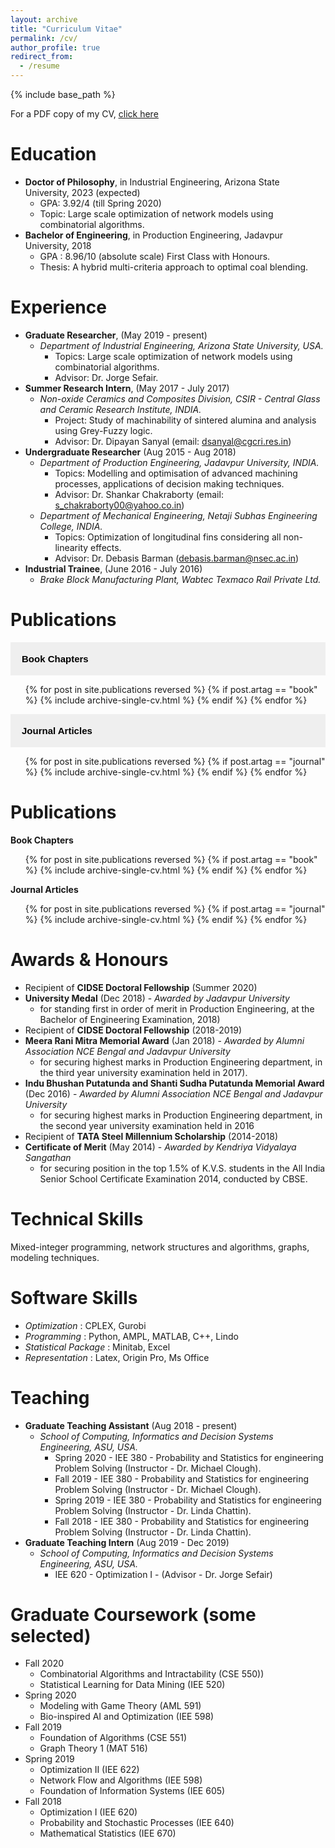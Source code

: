 ```yaml
---
layout: archive
title: "Curriculum Vitae"
permalink: /cv/
author_profile: true
redirect_from:
  - /resume
---
```


{% include base_path %}

For a PDF copy of my CV, <u><a href="https://percyjackson9.github.io/files/my_cv.pdf">click here</a></u>  

Education
======
* **Doctor of Philosophy**, in Industrial Engineering, Arizona State University, 2023 (expected)
  * GPA: 3.92/4 (till Spring 2020)
  * Topic: Large scale optimization of network models using combinatorial algorithms.
* **Bachelor of Engineering**, in Production Engineering, Jadavpur University, 2018
  * GPA : 8.96/10 (absolute scale) First Class with Honours.
  * Thesis: A hybrid multi-criteria approach to optimal coal blending.

Experience
======
* **Graduate Researcher**, (May 2019 - present)
  * _Department of Industrial Engineering, Arizona State University, USA._
    * Topics: Large scale optimization of network models using combinatorial algorithms.
    * Advisor: Dr. Jorge Sefair.
* **Summer Research Intern**, (May 2017 - July 2017)
  * _Non-oxide Ceramics and Composites Division, CSIR - Central Glass and Ceramic Research Institute, INDIA._
    * Project: Study of machinability of sintered alumina and analysis using Grey-Fuzzy logic.
    * Advisor: Dr. Dipayan Sanyal (email: dsanyal@cgcri.res.in)
* **Undergraduate Researcher** (Aug 2015 - Aug 2018)
  * _Department of Production Engineering, Jadavpur University, INDIA._
    * Topics: Modelling and optimisation of advanced machining processes, applications of decision making techniques.
    * Advisor: Dr. Shankar Chakraborty (email: s_chakraborty00@yahoo.co.in)
  * _Department of Mechanical Engineering, Netaji Subhas Engineering College, INDIA._
    * Topics: Optimization of longitudinal fins considering all non-linearity effects.
    * Advisor: Dr. Debasis Barman (debasis.barman@nsec.ac.in)
* **Industrial Trainee**, (June 2016 - July 2016)
  * _Brake Block Manufacturing Plant, Wabtec Texmaco Rail Private Ltd._



<head>
<meta name="viewport" content="width=device-width, initial-scale=1">
<style>
.collapsible {
  background-color: $primary-background;
  color: $primary-color;
  cursor: pointer;
  padding: 18px;
  width: 100%;
  border: none;
  text-align: left;
  outline: none;
  font-size: 15px;
  font-family: $global-font-family;
}

.active, .collapsible:hover {
  background-color: mix(#000, $primary-background, 25%);
  text-decoration: underline;
}

.content {
  padding: 0 18px;
  max-height: 0;
  overflow: hidden;
  transition: max-height 0.4s ease-out;
  background-color: $primary-background;
}
</style>
</head>
<body>

<h1>Publications</h1>

<button type="button" class="collapsible"><b>Book Chapters</b></button>
<div class="content">
  <ol type="1">{% for post in site.publications reversed %}
    {% if post.artag == "book" %}
      {% include archive-single-cv.html %}
    {% endif %}
  {% endfor %}</ol>
</div>

<button type="button" class="collapsible"><b>Journal Articles</b></button>
<div class="content">
  <ol type="1">{% for post in site.publications reversed %}
    {% if post.artag == "journal" %}
      {% include archive-single-cv.html %}
    {% endif %}
  {% endfor %}</ol>
</div>

<script>
var coll = document.getElementsByClassName("collapsible");
var i;

for (i = 0; i < coll.length; i++) {
  coll[i].addEventListener("click", function() {
    this.classList.toggle("active");
    var content = this.nextElementSibling;
    if (content.style.maxHeight){
      content.style.maxHeight = null;
    } else {
      content.style.maxHeight = content.scrollHeight + "px";
    } 
  });
}
</script>
</body>





Publications
======
**Book Chapters**
  <ol type="1">{% for post in site.publications reversed %}
    {% if post.artag == "book" %}
      {% include archive-single-cv.html %}
    {% endif %}
  {% endfor %}</ol>
  
**Journal Articles**
  <ol type="1">{% for post in site.publications reversed %}
    {% if post.artag == "journal" %}
      {% include archive-single-cv.html %}
    {% endif %}
  {% endfor %}</ol>
  
Awards & Honours
======
* Recipient of **CIDSE Doctoral Fellowship** (Summer 2020)
* **University Medal** (Dec 2018) - _Awarded by Jadavpur University_
  * for standing first in order of merit in Production Engineering, at the Bachelor of Engineering Examination, 2018)
* Recipient of **CIDSE Doctoral Fellowship** (2018-2019)
* **Meera Rani Mitra Memorial Award** (Jan 2018) - _Awarded by Alumni Association NCE Bengal and Jadavpur University_
  * for securing highest marks in Production Engineering department, in the third year university examination held in 2017).
* **Indu Bhushan Putatunda and Shanti Sudha Putatunda Memorial Award** (Dec 2016) - _Awarded by Alumni Association NCE Bengal and Jadavpur University_
  * for securing highest marks in Production Engineering department, in the second year university examination held in 2016
* Recipient of **TATA Steel Millennium Scholarship** (2014-2018)
* **Certificate of Merit** (May 2014) - _Awarded by Kendriya Vidyalaya Sangathan_
  * for securing position in the top 1.5% of K.V.S. students in the All India Senior School Certificate Examination 2014, conducted by CBSE.

Technical Skills
======
Mixed-integer programming, network structures and algorithms, graphs, modeling techniques.

Software Skills
======
* _Optimization_ : CPLEX, Gurobi
* _Programming_ : Python, AMPL, MATLAB, C++, Lindo
* _Statistical Package_ : Minitab, Excel
* _Representation_ : Latex, Origin Pro, Ms Office

<!-- {% include skills.html %} -->


Teaching
======
* **Graduate Teaching Assistant** (Aug 2018 - present)
  * _School of Computing, Informatics and Decision Systems Engineering, ASU, USA._
    * Spring 2020 - IEE 380 - Probability and Statistics for engineering Problem Solving (Instructor - Dr. Michael Clough).
    * Fall 2019 - IEE 380 - Probability and Statistics for engineering Problem Solving (Instructor - Dr. Michael Clough).
    * Spring 2019 - IEE 380 - Probability and Statistics for engineering Problem Solving (Instructor - Dr. Linda Chattin).
    * Fall 2018 - IEE 380 - Probability and Statistics for engineering Problem Solving (Instructor - Dr. Linda Chattin).
* **Graduate Teaching Intern** (Aug 2019 - Dec 2019)
  * _School of Computing, Informatics and Decision Systems Engineering, ASU, USA._
    * IEE 620 - Optimization I - (Advisor - Dr. Jorge Sefair)

Graduate Coursework (some selected)
======
* Fall 2020
  * Combinatorial Algorithms and Intractability (CSE 550))
  * Statistical Learning for Data Mining (IEE 520)
* Spring 2020
  * Modeling with Game Theory (AML 591)
  * Bio-inspired AI and Optimization (IEE 598)
* Fall 2019
  * Foundation of Algorithms (CSE 551)
  * Graph Theory 1 (MAT 516)
* Spring 2019
  * Optimization II (IEE 622)
  * Network Flow and Algorithms (IEE 598)
  * Foundation of Information Systems (IEE 605)
* Fall 2018
  * Optimization I (IEE 620)
  * Probability and Stochastic Processes (IEE 640)
  * Mathematical Statistics (IEE 670)

